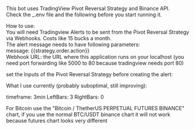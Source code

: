 This bot uses TradingView Pivot Reversal Strategy and Binance API.  
Check the _.env file and the following before you start running it.  


How to use:  
You will need Tradingview Alerts to be sent from the Pivot Reversal Strategy via Webhooks. Costs like 15 bucks a month.  
The alert message needs to have following parameters:  
message: {{strategy.order.action}}  
Webhook URL: the URL where this application runs on your localhost (you need port forwarding like 5000 to 80 because tradingview needs port 80)  
  
set the Inputs of the Pivot Reversal Strategy before creating the alert:  

What I use currently (probably suboptimal, still improving):

timeframe: 3min
LeftBars: 3
RightBars: 0 

For Bitcoin use the "Bitcoin / ThetherUS PERPETUAL FUTURES BINANCE" chart, if you use the normal BTC/USDT binance chart it will not work because futures chart looks very different
